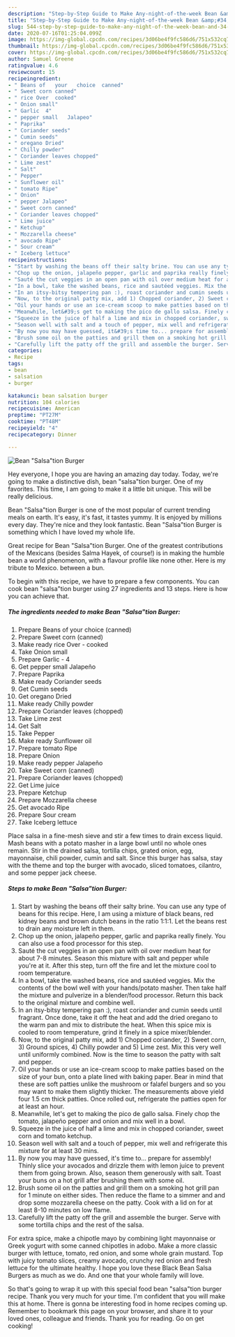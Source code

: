 ```yaml
---
description: "Step-by-Step Guide to Make Any-night-of-the-week Bean &amp;#34;Salsa&amp;#34;tion Burger"
title: "Step-by-Step Guide to Make Any-night-of-the-week Bean &amp;#34;Salsa&amp;#34;tion Burger"
slug: 544-step-by-step-guide-to-make-any-night-of-the-week-bean-and-34-salsa-and-34-tion-burger
date: 2020-07-16T01:25:04.099Z
image: https://img-global.cpcdn.com/recipes/3d06be4f9fc586d6/751x532cq70/bean-salsation-burger-recipe-main-photo.jpg
thumbnail: https://img-global.cpcdn.com/recipes/3d06be4f9fc586d6/751x532cq70/bean-salsation-burger-recipe-main-photo.jpg
cover: https://img-global.cpcdn.com/recipes/3d06be4f9fc586d6/751x532cq70/bean-salsation-burger-recipe-main-photo.jpg
author: Samuel Greene
ratingvalue: 4.6
reviewcount: 15
recipeingredient:
- " Beans of   your   choice  canned"
- " Sweet corn canned"
- " rice Over  cooked"
- " Onion small"
- " Garlic  4"
- " pepper small   Jalapeo"
- " Paprika"
- " Coriander seeds"
- " Cumin seeds"
- " oregano Dried"
- " Chilly powder"
- " Coriander leaves chopped"
- " Lime zest"
- " Salt"
- " Pepper"
- " Sunflower oil"
- " tomato Ripe"
- " Onion"
- " pepper Jalapeo"
- " Sweet corn canned"
- " Coriander leaves chopped"
- " Lime juice"
- " Ketchup"
- " Mozzarella cheese"
- " avocado Ripe"
- " Sour cream"
- " Iceberg lettuce"
recipeinstructions:
- "Start by washing the beans off their salty brine. You can use any type of beans for this recipe. Here, I am using a mixture of black beans, red kidney beans and brown dutch beans in the ratio 1:1:1. Let the beans rest to drain any moisture left in them."
- "Chop up the onion, jalapeño pepper, garlic and paprika really finely. You can also use a food processor for this step."
- "Sauté the cut veggies in an open pan with oil over medium heat for about 7-8 minutes. Season this mixture with salt and pepper while you&#39;re at it. After this step, turn off the fire and let the mixture cool to room temperature."
- "In a bowl, take the washed beans, rice and sautéed veggies. Mix the contents of the bowl well with your hands/potato masher. Then take half the mixture and pulverize in a blender/food processor. Return this back to the original mixture and combine well."
- "In an itsy-bitsy tempering pan :), roast coriander and cumin seeds until fragrant. Once done, take it off the heat and add the dried oregano to the warm pan and mix to distribute the heat. When this spice mix is cooled to room temperature, grind it finely in a spice mixer/blender."
- "Now, to the original patty mix, add 1) Chopped coriander, 2) Sweet corn, 3) Ground spices, 4) Chilly powder and 5) Lime zest. Mix this very well until uniformly combined. Now is the time to season the patty with salt and pepper."
- "Oil your hands or use an ice-cream scoop to make patties based on the size of your bun, onto a plate lined with baking paper. Bear in mind that these are soft patties unlike the mushroom or falafel burgers and so you may want to make them slightly thicker. The measurements above yield four 1.5 cm thick patties. Once rolled out, refrigerate the patties open for at least an hour."
- "Meanwhile, let&#39;s get to making the pico de gallo salsa. Finely chop the tomato, jalapeño pepper and onion and mix well in a bowl."
- "Squeeze in the juice of half a lime and mix in chopped coriander, sweet corn and tomato ketchup."
- "Season well with salt and a touch of pepper, mix well and refrigerate this mixture for at least 30 mins."
- "By now you may have guessed, it&#39;s time to... prepare for assembly! Thinly slice your avocados and drizzle them with lemon juice to prevent them from going brown. Also, season them generously with salt. Toast your buns on a hot grill after brushing them with some oil."
- "Brush some oil on the patties and grill them on a smoking hot grill pan for 1 minute on either sides. Then reduce the flame to a simmer and and drop some mozzarella cheese on the patty. Cook with a lid on for at least 8-10 minutes on low flame."
- "Carefully lift the patty off the grill and assemble the burger. Serve with some tortilla chips and the rest of the salsa."
categories:
- Recipe
tags:
- bean
- salsation
- burger

katakunci: bean salsation burger 
nutrition: 104 calories
recipecuisine: American
preptime: "PT27M"
cooktime: "PT48M"
recipeyield: "4"
recipecategory: Dinner

---
```



![Bean &#34;Salsa&#34;tion Burger](https://img-global.cpcdn.com/recipes/3d06be4f9fc586d6/751x532cq70/bean-salsation-burger-recipe-main-photo.jpg)

Hey everyone, I hope you are having an amazing day today. Today, we're going to make a distinctive dish, bean &#34;salsa&#34;tion burger. One of my favorites. This time, I am going to make it a little bit unique. This will be really delicious.

Bean &#34;Salsa&#34;tion Burger is one of the most popular of current trending meals on earth. It's easy, it's fast, it tastes yummy. It is enjoyed by millions every day. They're nice and they look fantastic. Bean &#34;Salsa&#34;tion Burger is something which I have loved my whole life.

Great recipe for Bean &#34;Salsa&#34;tion Burger. One of the greatest contributions of the Mexicans (besides Salma Hayek, of course!) is in making the humble bean a world phenomenon, with a flavour profile like none other. Here is my tribute to Mexico. between a bun.


To begin with this recipe, we have to prepare a few components. You can cook bean &#34;salsa&#34;tion burger using 27 ingredients and 13 steps. Here is how you can achieve that.

<!--inarticleads1-->

##### The ingredients needed to make Bean &#34;Salsa&#34;tion Burger:

1. Prepare  Beans of   your   choice  (canned)
1. Prepare  Sweet corn (canned)
1. Make ready  rice Over - cooked
1. Take  Onion small
1. Prepare  Garlic - 4
1. Get  pepper small   Jalapeño
1. Prepare  Paprika
1. Make ready  Coriander seeds
1. Get  Cumin seeds
1. Get  oregano Dried
1. Make ready  Chilly powder
1. Prepare  Coriander leaves (chopped)
1. Take  Lime zest
1. Get  Salt
1. Take  Pepper
1. Make ready  Sunflower oil
1. Prepare  tomato Ripe
1. Prepare  Onion
1. Make ready  pepper Jalapeño
1. Take  Sweet corn (canned)
1. Prepare  Coriander leaves (chopped)
1. Get  Lime juice
1. Prepare  Ketchup
1. Prepare  Mozzarella cheese
1. Get  avocado Ripe
1. Prepare  Sour cream
1. Take  Iceberg lettuce


Place salsa in a fine-mesh sieve and stir a few times to drain excess liquid. Mash beans with a potato masher in a large bowl until no whole ones remain. Stir in the drained salsa, tortilla chips, grated onion, egg, mayonnaise, chili powder, cumin and salt. Since this burger has salsa, stay with the theme and top the burger with avocado, sliced tomatoes, cilantro, and some pepper jack cheese. 

<!--inarticleads2-->

##### Steps to make Bean &#34;Salsa&#34;tion Burger:

1. Start by washing the beans off their salty brine. You can use any type of beans for this recipe. Here, I am using a mixture of black beans, red kidney beans and brown dutch beans in the ratio 1:1:1. Let the beans rest to drain any moisture left in them.
1. Chop up the onion, jalapeño pepper, garlic and paprika really finely. You can also use a food processor for this step.
1. Sauté the cut veggies in an open pan with oil over medium heat for about 7-8 minutes. Season this mixture with salt and pepper while you&#39;re at it. After this step, turn off the fire and let the mixture cool to room temperature.
1. In a bowl, take the washed beans, rice and sautéed veggies. Mix the contents of the bowl well with your hands/potato masher. Then take half the mixture and pulverize in a blender/food processor. Return this back to the original mixture and combine well.
1. In an itsy-bitsy tempering pan :), roast coriander and cumin seeds until fragrant. Once done, take it off the heat and add the dried oregano to the warm pan and mix to distribute the heat. When this spice mix is cooled to room temperature, grind it finely in a spice mixer/blender.
1. Now, to the original patty mix, add 1) Chopped coriander, 2) Sweet corn, 3) Ground spices, 4) Chilly powder and 5) Lime zest. Mix this very well until uniformly combined. Now is the time to season the patty with salt and pepper.
1. Oil your hands or use an ice-cream scoop to make patties based on the size of your bun, onto a plate lined with baking paper. Bear in mind that these are soft patties unlike the mushroom or falafel burgers and so you may want to make them slightly thicker. The measurements above yield four 1.5 cm thick patties. Once rolled out, refrigerate the patties open for at least an hour.
1. Meanwhile, let&#39;s get to making the pico de gallo salsa. Finely chop the tomato, jalapeño pepper and onion and mix well in a bowl.
1. Squeeze in the juice of half a lime and mix in chopped coriander, sweet corn and tomato ketchup.
1. Season well with salt and a touch of pepper, mix well and refrigerate this mixture for at least 30 mins.
1. By now you may have guessed, it&#39;s time to... prepare for assembly! Thinly slice your avocados and drizzle them with lemon juice to prevent them from going brown. Also, season them generously with salt. Toast your buns on a hot grill after brushing them with some oil.
1. Brush some oil on the patties and grill them on a smoking hot grill pan for 1 minute on either sides. Then reduce the flame to a simmer and and drop some mozzarella cheese on the patty. Cook with a lid on for at least 8-10 minutes on low flame.
1. Carefully lift the patty off the grill and assemble the burger. Serve with some tortilla chips and the rest of the salsa.


For extra spice, make a chipotle mayo by combining light mayonnaise or Greek yogurt with some canned chipotles in adobo. Make a more classic burger with lettuce, tomato, red onion, and some whole grain mustard. Top with juicy tomato slices, creamy avocado, crunchy red onion and fresh lettuce for the ultimate healthy. I hope you love these Black Bean Salsa Burgers as much as we do. And one that your whole family will love. 

So that's going to wrap it up with this special food bean &#34;salsa&#34;tion burger recipe. Thank you very much for your time. I'm confident that you will make this at home. There is gonna be interesting food in home recipes coming up. Remember to bookmark this page on your browser, and share it to your loved ones, colleague and friends. Thank you for reading. Go on get cooking!
